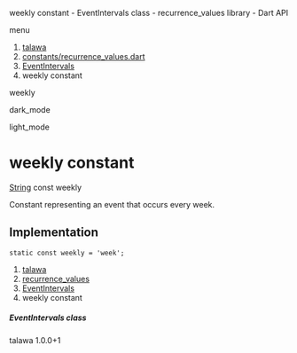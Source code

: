 




weekly constant - EventIntervals class - recurrence\_values library - Dart API







menu

1. [talawa](../../index.html)
2. [constants/recurrence\_values.dart](../../file-___home_harshil_Desktop_open-source_palisadoes_talawa_lib_constants_recurrence_values/)
3. [EventIntervals](../../file-___home_harshil_Desktop_open-source_palisadoes_talawa_lib_constants_recurrence_values/EventIntervals-class.html)
4. weekly constant

weekly


dark\_mode

light\_mode




# weekly constant


[String](https://api.flutter.dev/flutter/dart-core/String-class.html)
const weekly

Constant representing an event that occurs every week.


## Implementation

```
static const weekly = 'week';
```

 


1. [talawa](../../index.html)
2. [recurrence\_values](../../file-___home_harshil_Desktop_open-source_palisadoes_talawa_lib_constants_recurrence_values/)
3. [EventIntervals](../../file-___home_harshil_Desktop_open-source_palisadoes_talawa_lib_constants_recurrence_values/EventIntervals-class.html)
4. weekly constant

##### EventIntervals class





talawa
1.0.0+1






